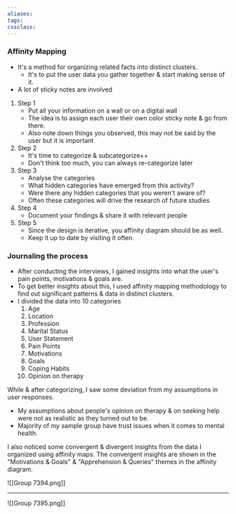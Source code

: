 ```yaml
---
aliases:
tags:
cssclass: 
---
```


### Affinity Mapping
- It's a method for organizing related facts into distinct clusters.
	- It's to put the user data you gather together & start making sense of it.
- A lot of sticky notes are involved
1. Step 1
	- Put all your information on a wall or on a digital wall
	- The idea is to assign each user their own color sticky note & go from there.
	- Also note down things you observed, this may not be said by the user but it is important
2. Step 2
	- It's time to categorize & subcategorize++
	- Don't think too much, you can always re-categorize later
3. Step 3
	- Analyse the categories
	- What hidden categories have emerged from this activity?
	- Were there any hidden categories that you weren't aware of?
	- Often these categories will drive the research of future studies
4. Step 4
	- Document your findings & share it with relevant people
5. Step 5
	- Since the design is iterative, you affinity diagram should be as well.
	- Keep it up to date by visiting it often.

### Journaling the process
- After conducting the interviews, I gained insights into what the user's pain points, motivations & goals are. 
- To get better insights about this, I used affinity mapping methodology to find out significant patterns & data in distinct clusters.
- I divided the data into 10 categories
	1. Age
	2. Location
	3. Profession
	4. Marital Status
	5. User Statement
	6. Pain Points
	7. Motivations
	8. Goals
	9. Coping Habits
	10. Opinion on therapy

While & after categorizing, I saw some deviation from my assumptions in user responses.
- My assumptions about people's opinion on therapy & on seeking help were not as realistic as they turned out to be.
- Majority of my sample group have trust issues when it comes to mental health.

I also noticed some convergent & divergent insights from the data I organized using affinity maps.
The convergent insights are shown in the "Motivations & Goals" & "Apprehension & Queries" themes in the affinity diagram.

![[Group 7394.png]]

---


![[Group 7395.png]]

